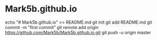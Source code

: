 # Mark5b.github.io
echo "# Mark5b.github.io" >> README.md
git init
git add README.md
git commit -m "first commit"
git remote add origin https://github.com/Mark5b/Mark5b.github.io.git
git push -u origin master

